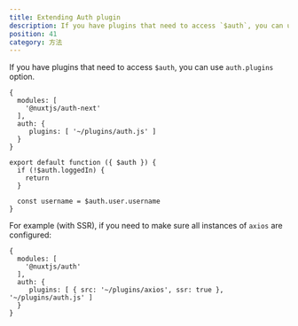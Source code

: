 ```yaml
---
title: Extending Auth plugin
description: If you have plugins that need to access `$auth`, you can use `auth.plugins` option.
position: 41
category: 方法
---
```


If you have plugins that need to access `$auth`, you can use `auth.plugins` option.

```js{}[nuxt.config.js]
{
  modules: [
    '@nuxtjs/auth-next'
  ],
  auth: {
     plugins: [ '~/plugins/auth.js' ]
  }
}
```

```js{}[plugins/auth.js]
export default function ({ $auth }) {
  if (!$auth.loggedIn) {
    return
  }

  const username = $auth.user.username
}
```

For example (with SSR), if you need to make sure all instances of `axios` are configured:

```js{}[nuxt.config.js]
{
  modules: [
    '@nuxtjs/auth'
  ],
  auth: {
     plugins: [ { src: '~/plugins/axios', ssr: true }, '~/plugins/auth.js' ]
  }
}
```
